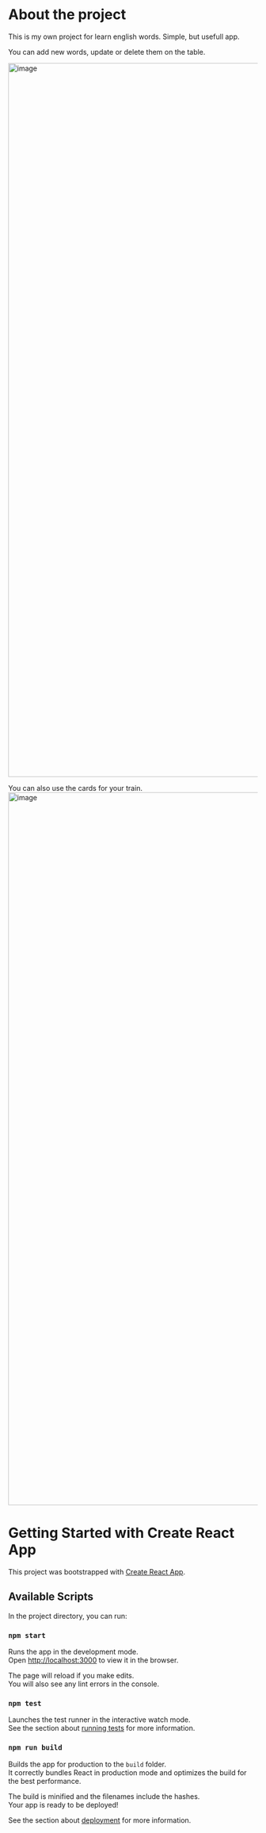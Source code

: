 # About the project
This is my own project for learn english words. Simple, but usefull app.

You can add new words, update or delete them on the table. 


<img width="1440" alt="image" src="https://user-images.githubusercontent.com/77628644/139596438-54388671-8cb4-4529-b825-a0652e7e9ce2.png">

You can also use the cards for your train.
<img width="1438" alt="image" src="https://user-images.githubusercontent.com/77628644/139596715-682aa3e7-ddef-4e91-98f5-0d4c4214b8c4.png">
#








# Getting Started with Create React App

This project was bootstrapped with [Create React App](https://github.com/facebook/create-react-app).

## Available Scripts

In the project directory, you can run:

### `npm start`

Runs the app in the development mode.\
Open [http://localhost:3000](http://localhost:3000) to view it in the browser.

The page will reload if you make edits.\
You will also see any lint errors in the console.

### `npm test`

Launches the test runner in the interactive watch mode.\
See the section about [running tests](https://facebook.github.io/create-react-app/docs/running-tests) for more information.

### `npm run build`

Builds the app for production to the `build` folder.\
It correctly bundles React in production mode and optimizes the build for the best performance.

The build is minified and the filenames include the hashes.\
Your app is ready to be deployed!

See the section about [deployment](https://facebook.github.io/create-react-app/docs/deployment) for more information.

